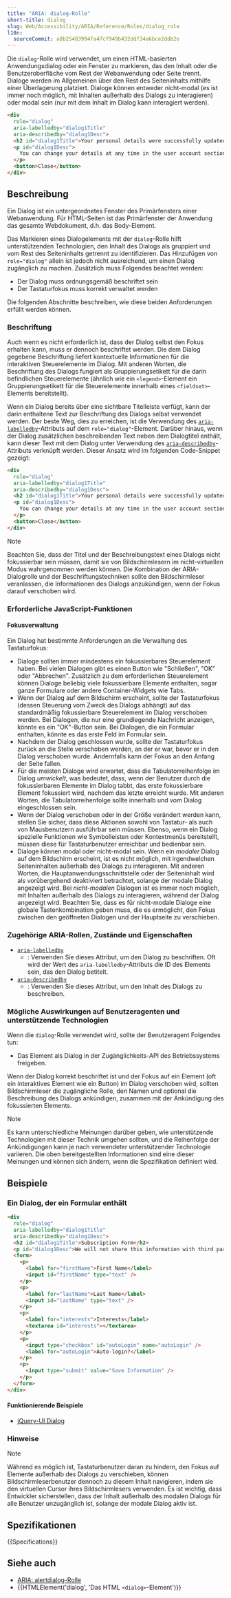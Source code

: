 ```yaml
---
title: "ARIA: dialog-Rolle"
short-title: dialog
slug: Web/Accessibility/ARIA/Reference/Roles/dialog_role
l10n:
  sourceCommit: a8b25483994fa47cf949b432ddf34a6bce2ddb2e
---
```


Die `dialog`-Rolle wird verwendet, um einen HTML-basierten Anwendungsdialog oder ein Fenster zu markieren, das den Inhalt oder die Benutzeroberfläche vom Rest der Webanwendung oder Seite trennt. Dialoge werden im Allgemeinen über den Rest des Seiteninhalts mithilfe einer Überlagerung platziert. Dialoge können entweder nicht-modal (es ist immer noch möglich, mit Inhalten außerhalb des Dialogs zu interagieren) oder modal sein (nur mit dem Inhalt im Dialog kann interagiert werden).

```html
<div
  role="dialog"
  aria-labelledby="dialog1Title"
  aria-describedby="dialog1Desc">
  <h2 id="dialog1Title">Your personal details were successfully updated</h2>
  <p id="dialog1Desc">
    You can change your details at any time in the user account section.
  </p>
  <button>Close</button>
</div>
```

## Beschreibung

Ein Dialog ist ein untergeordnetes Fenster des Primärfensters einer Webanwendung. Für HTML-Seiten ist das Primärfenster der Anwendung das gesamte Webdokument, d.h. das Body-Element.

Das Markieren eines Dialogelements mit der `dialog`-Rolle hilft unterstützenden Technologien, den Inhalt des Dialogs als gruppiert und vom Rest des Seiteninhalts getrennt zu identifizieren. Das Hinzufügen von `role="dialog"` allein ist jedoch nicht ausreichend, um einen Dialog zugänglich zu machen. Zusätzlich muss Folgendes beachtet werden:

- Der Dialog muss ordnungsgemäß beschriftet sein
- Der Tastaturfokus muss korrekt verwaltet werden

Die folgenden Abschnitte beschreiben, wie diese beiden Anforderungen erfüllt werden können.

### Beschriftung

Auch wenn es nicht erforderlich ist, dass der Dialog selbst den Fokus erhalten kann, muss er dennoch beschriftet werden. Die dem Dialog gegebene Beschriftung liefert kontextuelle Informationen für die interaktiven Steuerelemente im Dialog. Mit anderen Worten, die Beschriftung des Dialogs fungiert als Gruppierungsetikett für die darin befindlichen Steuerelemente (ähnlich wie ein `<legend>`-Element ein Gruppierungsetikett für die Steuerelemente innerhalb eines `<fieldset>`-Elements bereitstellt).

Wenn ein Dialog bereits über eine sichtbare Titelleiste verfügt, kann der darin enthaltene Text zur Beschriftung des Dialogs selbst verwendet werden. Der beste Weg, dies zu erreichen, ist die Verwendung des [`aria-labelledby`](/de/docs/Web/Accessibility/ARIA/Reference/Attributes/aria-labelledby)-Attributs auf dem `role="dialog"`-Element. Darüber hinaus, wenn der Dialog zusätzlichen beschreibenden Text neben dem Dialogtitel enthält, kann dieser Text mit dem Dialog unter Verwendung des [`aria-describedby`](/de/docs/Web/Accessibility/ARIA/Reference/Attributes/aria-describedby)-Attributs verknüpft werden. Dieser Ansatz wird im folgenden Code-Snippet gezeigt:

```html
<div
  role="dialog"
  aria-labelledby="dialog1Title"
  aria-describedby="dialog1Desc">
  <h2 id="dialog1Title">Your personal details were successfully updated</h2>
  <p id="dialog1Desc">
    You can change your details at any time in the user account section.
  </p>
  <button>Close</button>
</div>
```

> [!NOTE]
> Beachten Sie, dass der Titel und der Beschreibungstext eines Dialogs nicht fokussierbar sein müssen, damit sie von Bildschirmlesern im nicht-virtuellen Modus wahrgenommen werden können. Die Kombination der ARIA-Dialogrolle und der Beschriftungstechniken sollte den Bildschirmleser veranlassen, die Informationen des Dialogs anzukündigen, wenn der Fokus darauf verschoben wird.

### Erforderliche JavaScript-Funktionen

#### Fokusverwaltung

Ein Dialog hat bestimmte Anforderungen an die Verwaltung des Tastaturfokus:

- Dialoge sollten immer mindestens ein fokussierbares Steuerelement haben. Bei vielen Dialogen gibt es einen Button wie "Schließen", "OK" oder "Abbrechen". Zusätzlich zu dem erforderlichen Steuerelement können Dialoge beliebig viele fokussierbare Elemente enthalten, sogar ganze Formulare oder andere Container-Widgets wie Tabs.
- Wenn der Dialog auf dem Bildschirm erscheint, sollte der Tastaturfokus (dessen Steuerung vom Zweck des Dialogs abhängt) auf das standardmäßig fokussierbare Steuerelement im Dialog verschoben werden. Bei Dialogen, die nur eine grundlegende Nachricht anzeigen, könnte es ein "OK"-Button sein. Bei Dialogen, die ein Formular enthalten, könnte es das erste Feld im Formular sein.
- Nachdem der Dialog geschlossen wurde, sollte der Tastaturfokus zurück an die Stelle verschoben werden, an der er war, bevor er in den Dialog verschoben wurde. Andernfalls kann der Fokus an den Anfang der Seite fallen.
- Für die meisten Dialoge wird erwartet, dass die Tabulatorreihenfolge im Dialog _umwickelt_, was bedeutet, dass, wenn der Benutzer durch die fokussierbaren Elemente im Dialog tabbt, das erste fokussierbare Element fokussiert wird, nachdem das letzte erreicht wurde. Mit anderen Worten, die Tabulatorreihenfolge sollte innerhalb und vom Dialog eingeschlossen sein.
- Wenn der Dialog verschoben oder in der Größe verändert werden kann, stellen Sie sicher, dass diese Aktionen sowohl von Tastatur- als auch von Mausbenutzern ausführbar sein müssen. Ebenso, wenn ein Dialog spezielle Funktionen wie Symbolleisten oder Kontextmenüs bereitstellt, müssen diese für Tastaturbenutzer erreichbar und bedienbar sein.
- Dialoge können modal oder nicht-modal sein. Wenn ein _modaler_ Dialog auf dem Bildschirm erscheint, ist es nicht möglich, mit irgendwelchen Seiteninhalten außerhalb des Dialogs zu interagieren. Mit anderen Worten, die Hauptanwendungsschnittstelle oder der Seiteninhalt wird als vorübergehend deaktiviert betrachtet, solange der modale Dialog angezeigt wird. Bei _nicht-modalen_ Dialogen ist es immer noch möglich, mit Inhalten außerhalb des Dialogs zu interagieren, während der Dialog angezeigt wird. Beachten Sie, dass es für nicht-modale Dialoge eine globale Tastenkombination geben muss, die es ermöglicht, den Fokus zwischen den geöffneten Dialogen und der Hauptseite zu verschieben.

### Zugehörige ARIA-Rollen, Zustände und Eigenschaften

- [`aria-labelledby`](/de/docs/Web/Accessibility/ARIA/Reference/Attributes/aria-labelledby)
  - : Verwenden Sie dieses Attribut, um den Dialog zu beschriften. Oft wird der Wert des `aria-labelledby`-Attributs die ID des Elements sein, das den Dialog betitelt.
- [`aria-describedby`](/de/docs/Web/Accessibility/ARIA/Reference/Attributes/aria-describedby)
  - : Verwenden Sie dieses Attribut, um den Inhalt des Dialogs zu beschreiben.

### Mögliche Auswirkungen auf Benutzeragenten und unterstützende Technologien

Wenn die `dialog`-Rolle verwendet wird, sollte der Benutzeragent Folgendes tun:

- Das Element als Dialog in der Zugänglichkeits-API des Betriebssystems freigeben.

Wenn der Dialog korrekt beschriftet ist und der Fokus auf ein Element (oft ein interaktives Element wie ein Button) im Dialog verschoben wird, sollten Bildschirmleser die zugängliche Rolle, den Namen und optional die Beschreibung des Dialogs ankündigen, zusammen mit der Ankündigung des fokussierten Elements.

> [!NOTE]
> Es kann unterschiedliche Meinungen darüber geben, wie unterstützende Technologien mit dieser Technik umgehen sollten, und die Reihenfolge der Ankündigungen kann je nach verwendeter unterstützender Technologie variieren. Die oben bereitgestellten Informationen sind eine dieser Meinungen und können sich ändern, wenn die Spezifikation definiert wird.

## Beispiele

### Ein Dialog, der ein Formular enthält

```html
<div
  role="dialog"
  aria-labelledby="dialog1Title"
  aria-describedby="dialog1Desc">
  <h2 id="dialog1Title">Subscription Form</h2>
  <p id="dialog1Desc">We will not share this information with third parties.</p>
  <form>
    <p>
      <label for="firstName">First Name</label>
      <input id="firstName" type="text" />
    </p>
    <p>
      <label for="lastName">Last Name</label>
      <input id="lastName" type="text" />
    </p>
    <p>
      <label for="interests">Interests</label>
      <textarea id="interests"></textarea>
    </p>
    <p>
      <input type="checkbox" id="autoLogin" name="autoLogin" />
      <label for="autoLogin">Auto-login?</label>
    </p>
    <p>
      <input type="submit" value="Save Information" />
    </p>
  </form>
</div>
```

#### Funktionierende Beispiele

- [jQuery-UI Dialog](https://jqueryui.com/dialog/)

### Hinweise

> [!NOTE]
> Während es möglich ist, Tastaturbenutzer daran zu hindern, den Fokus auf Elemente außerhalb des Dialogs zu verschieben, können Bildschirmleserbenutzer dennoch zu diesem Inhalt navigieren, indem sie den virtuellen Cursor ihres Bildschirmlesers verwenden.
> Es ist wichtig, dass Entwickler sicherstellen, dass der Inhalt außerhalb des modalen Dialogs für alle Benutzer unzugänglich ist, solange der modale Dialog aktiv ist.

## Spezifikationen

{{Specifications}}

## Siehe auch

- [ARIA: alertdialog-Rolle](/de/docs/Web/Accessibility/ARIA/Reference/Roles/alertdialog_role)
- {{HTMLElement('dialog', 'Das HTML <code>&lt;dialog&gt;</code>-Element')}}
